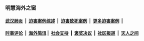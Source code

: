 
### 明慧海外之窗

####  [武汉肺炎](indexes/365.md?t=01170500) &nbsp;|&nbsp;  [迫害案例综述](indexes/328.md?t=01170500) &nbsp;|&nbsp; [迫害致死案例](indexes/277.md?t=01170500)  &nbsp;|&nbsp; [更多迫害案例](indexes/81.md?t=01170500)  &nbsp;|&nbsp; 
####  [时事评论](indexes/251.md?t=01170500) &nbsp;|&nbsp; [海外简讯](indexes/245.md?t=01170500)&nbsp;|&nbsp;  [社会支持](indexes/140.md?t=01170500) &nbsp;|&nbsp; [褒奖决议](indexes/282.md?t=01170500) &nbsp;|&nbsp; [社区报道](indexes/91.md?t=01170500)  &nbsp;|&nbsp; [天人之间](indexes/78.md?t=01170500) 

